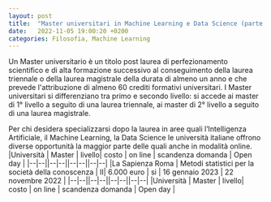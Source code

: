 ```yaml
---
layout: post
title:  "Master universitari in Machine Learning e Data Science (parte prima)"
date:   2022-11-05 19:00:20 +0200
categories: Filosofia, Machine Learning
---
```


Un Master universitario è un titolo post laurea di perfezionamento scientifico e di alta formazione successivo al conseguimento della laurea triennale o della laurea magistrale della durata di almeno un anno e che prevede l'attribuzione di almeno 60 crediti formativi universitari.
I Master universitari si differenziano tra primo e secondo livello: si accede ai master di 1° livello a seguito di una laurea triennale, ai master di 2° livello a seguito di una laurea magistrale.

Per chi desidera specializzarsi dopo la laurea in aree quali l’Intelligenza Artificiale, il Machine Learning, la Data Science le università italiane offrono diverse opportunità la maggior parte delle quali anche in modalità online.
|Università | Master | livello| costo | on line | scandenza domanda | Open day |
|--|--||--|--||--|--||--|--|
|La Sapienza Roma | Metodi statistici per la società della conoscenza | II| 6.000 euro | si | 16 gennaio 2023 | 22 novembre 2022 |
|--|--||--|--||--|--||--|--|
|Università | Master | livello| costo | on line | scandenza domanda | Open day |
